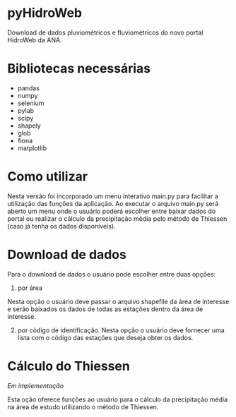 # pyHidroWeb
Download de dados pluviométricos e fluviométricos do novo portal HidroWeb da ANA.

# Bibliotecas necessárias
- pandas
- numpy
- selenium
- pylab
- scipy
- shapely
- glob
- fiona
- matplotlib

# Como utilizar
Nesta versão foi incorporado um menu interativo main.py para facilitar a utilização das funções da aplicação.
Ao executar o arquivo main.py será aberto um menu onde o usuário poderá escolher entre baixar dados do portal ou realizar
o cálculo da precipitação média pelo método de Thiessen (caso já tenha os dados disponíveis).

# Download de dados
Para o download de dados o usuário pode escolher entre duas opções:

1. por área

  Nesta opção o usuário deve passar o arquivo shapefile da área de interesse e serão baixados os dados de todas as estações
  dentro da área de interesse. 
   
2. por código de identificação.
  Nesta opção o usuário deve fornecer uma lista com o código das estações que deseja obter os dados.

# Cálculo do Thiessen
_Em implementação_

Esta oção oferece funções ao usuário para o cálculo da precipitação média na área de estudo utilizando o método de Thiessen.
